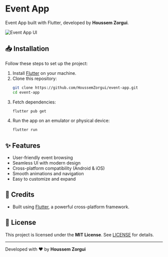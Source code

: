 # Event App

Event App built with Flutter, developed by **Houssem Zorgui**.

![Event App UI](https://user-images.githubusercontent.com/67297759/188787191-d01cad83-3bc4-4800-9476-74105da20f34.png)

## 📥 Installation

Follow these steps to set up the project:

1. Install [Flutter](https://flutter.dev/docs/get-started/install) on your machine.
2. Clone this repository:
   ```sh
   git clone https://github.com/HoussemZorgui/event-app.git
   cd event-app
   ```
3. Fetch dependencies:
   ```sh
   flutter pub get
   ```
4. Run the app on an emulator or physical device:
   ```sh
   flutter run
   ```

## ✨ Features

- User-friendly event browsing
- Seamless UI with modern design
- Cross-platform compatibility (Android & iOS)
- Smooth animations and navigation
- Easy to customize and expand

## 👏 Credits

- Built using [Flutter](https://flutter.dev), a powerful cross-platform framework.

## 📜 License

This project is licensed under the **MIT License**. See [LICENSE](LICENSE) for details.

---

Developed with ❤️ by **Houssem Zorgui**
